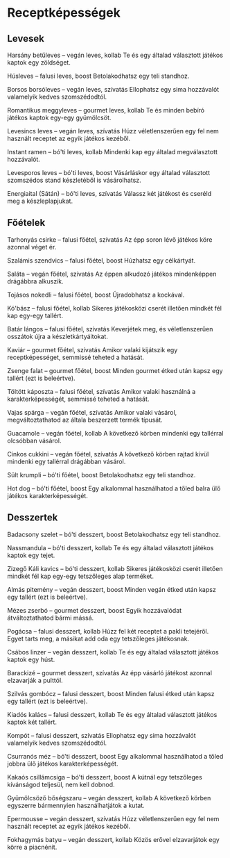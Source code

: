 # Receptképességek

## Levesek

Harsány betűleves – vegán leves, kollab
Te és egy általad választott játékos kaptok egy zöldséget.

Húsleves – falusi leves, boost
Betolakodhatsz egy teli standhoz.

Borsos borsóleves – vegán leves, szívatás
Ellophatsz egy sima hozzávalót valamelyik kedves szomszédodtól.

Romantikus meggyleves – gourmet leves, kollab
Te és minden bebíró játékos kaptok egy-egy gyümölcsöt.

Levesincs leves – vegán leves, szívatás
Húzz véletlenszerűen egy fel nem használt receptet az egyik játékos kezéből.

Instant ramen – bó'ti leves, kollab
Mindenki kap egy általad megválasztott hozzávalót.

Levesporos leves – bó'ti leves, boost
Vásárláskor egy általad választott szomszédos stand készletéből is vásárolhatsz.

Energiaital (Sátán) – bó'ti leves, szívatás
Válassz két játékost és cseréld meg a készleplapjukat.

## Főételek

Tarhonyás csirke – falusi főétel, szívatás
Az épp soron lévő játékos köre azonnal véget ér.

Szalámis szendvics – falusi főétel, boost
Húzhatsz egy célkártyát.

Saláta – vegán főétel, szívatás
Az éppen alkudozó játékos mindenképpen drágábbra alkuszik.

Tojásos nokedli – falusi főétel, boost
Újradobhatsz a kockával.

Kó'bász – falusi főétel, kollab
Sikeres játékosközi cserét illetően mindkét fél kap egy-egy tallért.

Batár lángos – falusi főétel, szívatás
Keverjétek meg, és véletlenszerűen osszátok újra a készletkártyáitokat.

Kaviár – gourmet főétel, szívatás
Amikor valaki kijátszik egy receptképességet, semmissé teheted a hatását.

Zsenge falat – gourmet főétel, boost
Minden gourmet étked után kapsz egy tallért (ezt is beleértve).

Töltött káposzta – falusi főétel, szívatás
Amikor valaki használná a karakterképességét, semmissé teheted a hatását.

Vajas spárga – vegán főétel, szívatás
Amikor valaki vásárol, megváltoztathatod az általa beszerzett termék típusát.

Guacamole – vegán főétel, kollab
A következő körben mindenki egy tallérral olcsóbban vásárol.

Cinkos cukkini – vegán főétel, szívatás
A következő körben rajtad kívül mindenki egy tallérral drágábban vásárol.

Sült krumpli – bó'ti főétel, boost
Betolakodhatsz egy teli standhoz.

Hot dog – bó'ti főétel, boost
Egy alkalommal használhatod a tőled balra ülő játékos karakterképességét.

## Desszertek

Badacsony szelet – bó'ti desszert, boost
Betolakodhatsz egy teli standhoz.

Nassmandula – bó'ti desszert, kollab
Te és egy általad választott játékos kaptok egy tejet.

Zizegő Káli kavics – bó'ti desszert, kollab
Sikeres játékosközi cserét illetően mindkét fél kap egy-egy tetszőleges alap terméket.

Almás pitemény – vegán desszert, boost
Minden vegán étked után kapsz egy tallért (ezt is beleértve).

Mézes zserbó – gourmet desszert, boost
Egyik hozzávalódat átváltoztathatod bármi mássá.

Pogácsa – falusi desszert, kollab
Húzz fel két receptet a pakli tetejéről. Egyet tarts meg, a másikat add oda egy tetszőleges játékosnak.

Csábos linzer – vegán desszert, kollab
Te és egy általad választott játékos kaptok egy húst.

Barackizé – gourmet desszert, szívatás
Az épp vásárló játékost azonnal elzavarják a pulttól.

Szilvás gombócz – falusi desszert, boost
Minden falusi étked után kapsz egy tallért (ezt is beleértve).

Kiadós kalács – falusi desszert, kollab
Te és egy általad választott játékos kaptok két tallért.

Kompót – falusi desszert, szívatás
Ellophatsz egy sima hozzávalót valamelyik kedves szomszédodtól.

Csurranós méz – bó'ti desszert, boost
Egy alkalommal használhatod a tőled jobbra ülő játékos karakterképességét.

Kakaós csillámcsiga – bó'ti desszert, boost
A kútnál egy tetszőleges kívánságod teljesül, nem kell dobnod.

Gyümölcsöző bőségszaru – vegán desszert, kollab
A következő körben egyszerre bármennyien használhatjátok a kutat.

Epermousse – vegán desszert, szívatás
Húzz véletlenszerűen egy fel nem használt receptet az egyik játékos kezéből.

Fokhagymás batyu – vegán desszert, kollab
Közös erővel elzavarjátok egy körre a piacnénit.
